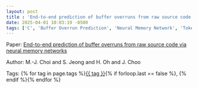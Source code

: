 ```yaml
---
layout: post
title : 'End-to-end prediction of buffer overruns from raw source code via neural memory networks'
date: 2025-04-01 10:03:19 -0500
tags: ['C', 'Buffer Overrun Prediction', 'Neural Memory Network', 'Tokenizer']
---
```

Paper: [End-to-end prediction of buffer overruns from raw source code via neural memory networks](https://arxiv.org/abs/1703.02458)

Author: M.-J. Choi and S. Jeong and H. Oh and J. Choo




 Tags: 
    <span>
    {% for tag in page.tags %}<a href="{{ site.baseurl }}tags/#{{ tag | slugify }}">{{ tag }}</a>{% if forloop.last == false %}, {% endif %}{% endfor %}
    </span>
